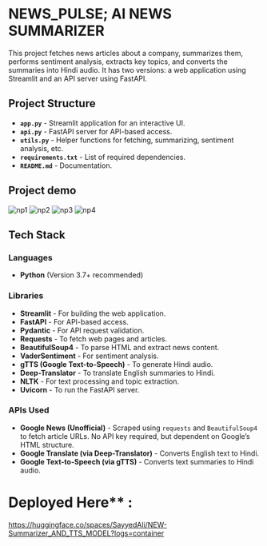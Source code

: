 # NEWS_PULSE; AI NEWS SUMMARIZER

This project fetches news articles about a company, summarizes them, performs sentiment analysis, extracts key topics, and converts the summaries into Hindi audio. It has two versions: a web application using Streamlit and an API server using FastAPI.

## Project Structure
- **`app.py`** - Streamlit application for an interactive UI.
- **`api.py`** - FastAPI server for API-based access.
- **`utils.py`** - Helper functions for fetching, summarizing, sentiment analysis, etc.
- **`requirements.txt`** - List of required dependencies.
- **`README.md`** - Documentation.
## Project demo
![np1](images/np1.png)
![np2](images/np2.png)
![np3](images/np3.png)
![np4](images/np4.png)


## Tech Stack
### Languages
- **Python** (Version 3.7+ recommended)

### Libraries
- **Streamlit** - For building the web application.
- **FastAPI** - For API-based access.
- **Pydantic** - For API request validation.
- **Requests** - To fetch web pages and articles.
- **BeautifulSoup4** - To parse HTML and extract news content.
- **VaderSentiment** - For sentiment analysis.
- **gTTS (Google Text-to-Speech)** - To generate Hindi audio.
- **Deep-Translator** - To translate English summaries to Hindi.
- **NLTK** - For text processing and topic extraction.
- **Uvicorn** - To run the FastAPI server.

### APIs Used
- **Google News (Unofficial)** - Scraped using `requests` and `BeautifulSoup4` to fetch article URLs. No API key required, but dependent on Google’s HTML structure.
- **Google Translate (via Deep-Translator)** - Converts English text to Hindi.
- **Google Text-to-Speech (via gTTS)** - Converts text summaries to Hindi audio.



# Deployed Here** :
https://huggingface.co/spaces/SayyedAli/NEW-Summarizer_AND_TTS_MODEL?logs=container





